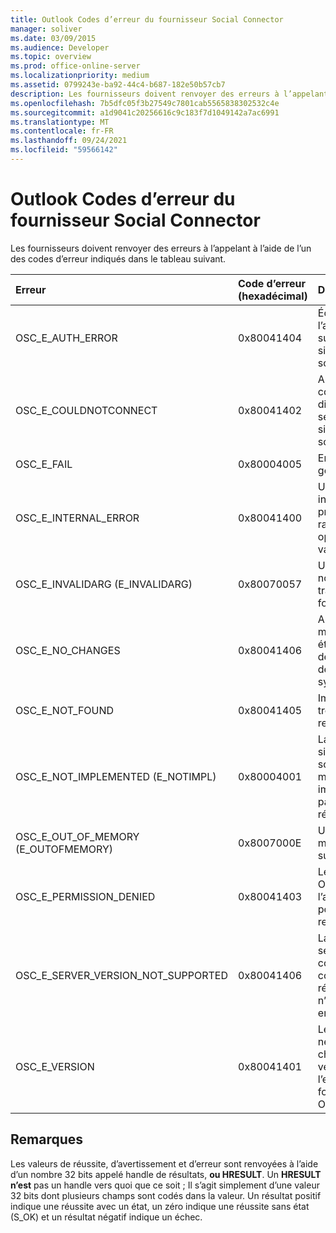 ```yaml
---
title: Outlook Codes d’erreur du fournisseur Social Connector
manager: soliver
ms.date: 03/09/2015
ms.audience: Developer
ms.topic: overview
ms.prod: office-online-server
ms.localizationpriority: medium
ms.assetid: 0799243e-ba92-44c4-b687-182e50b57cb7
description: Les fournisseurs doivent renvoyer des erreurs à l’appelant à l’aide de l’un des codes d’erreur indiqués dans le tableau suivant.
ms.openlocfilehash: 7b5dfc05f3b27549c7801cab5565838302532c4e
ms.sourcegitcommit: a1d9041c20256616c9c183f7d1049142a7ac6991
ms.translationtype: MT
ms.contentlocale: fr-FR
ms.lasthandoff: 09/24/2021
ms.locfileid: "59566142"
---
```

# <a name="outlook-social-connector-provider-error-codes"></a>Outlook Codes d’erreur du fournisseur Social Connector

Les fournisseurs doivent renvoyer des erreurs à l’appelant à l’aide de l’un des codes d’erreur indiqués dans le tableau suivant. 
  
|**Erreur**|**Code d’erreur (hexadécimal)**|**Description**|
|:-----|:-----|:-----|
|OSC_E_AUTH_ERROR  <br/> |0x80041404  <br/> |Échec de l’authentification sur le réseau du site de réseau social.  <br/> |
|OSC_E_COULDNOTCONNECT  <br/> |0x80041402  <br/> |Aucune connexion n’est disponible pour se connecter au site de réseau social.  <br/> |
|OSC_E_FAIL  <br/> |0x80004005  <br/> |Erreur d’échec générale.  <br/> |
|OSC_E_INTERNAL_ERROR  <br/> |0x80041400  <br/> |Une erreur interne s’est produite en raison d’une opération non valide.  <br/> |
|OSC_E_INVALIDARG (E_INVALIDARG)  <br/> |0x80070057  <br/> |Un argument non valide a été transmis à une fonction.  <br/> |
|OSC_E_NO_CHANGES  <br/> |0x80041406  <br/> |Aucune modification n’a été apportée depuis la dernière synchronisation.  <br/> |
|OSC_E_NOT_FOUND  <br/> |0x80041405  <br/> |Impossible de trouver une ressource.  <br/> |
|OSC_E_NOT_IMPLEMENTED (E_NOTIMPL)  <br/> |0x80004001  <br/> |La demande au site de réseau social est valide mais n’a pas été implémentée par le site de réseau social.  <br/> |
|OSC_E_OUT_OF_MEMORY (E_OUTOFMEMORY)  <br/> |0x8007000E  <br/> |Une erreur de mémoire est survenue.  <br/> |
|OSC_E_PERMISSION_DENIED  <br/> |0x80041403  <br/> |Le fournisseur OSC a refusé l’autorisation pour la ressource.  <br/> |
|OSC_E_SERVER_VERSION_NOT_SUPPORTED  <br/> |0x80041406  <br/> |La version du serveur pour configurer le compte de réseau social n’est pas prise en charge.  <br/> |
|OSC_E_VERSION  <br/> |0x80041401  <br/> |Le fournisseur ne prend pas en charge cette version de l’extensibilité du fournisseur OSC.  <br/> |
   
## <a name="remarks"></a>Remarques

Les valeurs de réussite, d’avertissement et d’erreur sont renvoyées à l’aide d’un nombre 32 bits appelé handle de résultats, **ou HRESULT**. Un **HRESULT n’est** pas un handle vers quoi que ce soit ; Il s’agit simplement d’une valeur 32 bits dont plusieurs champs sont codés dans la valeur. Un résultat positif indique une réussite avec un état, un zéro indique une réussite sans état (S_OK) et un résultat négatif indique un échec. 
  

